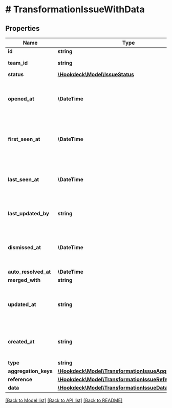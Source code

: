 # # TransformationIssueWithData

## Properties

Name | Type | Description | Notes
------------ | ------------- | ------------- | -------------
**id** | **string** | Issue ID |
**team_id** | **string** | ID of the project |
**status** | [**\Hookdeck\Model\IssueStatus**](IssueStatus.md) |  |
**opened_at** | **\DateTime** | ISO timestamp for when the issue was last opened |
**first_seen_at** | **\DateTime** | ISO timestamp for when the issue was first opened |
**last_seen_at** | **\DateTime** | ISO timestamp for when the issue last occured |
**last_updated_by** | **string** | Deprecated, will always be set to null | [optional]
**dismissed_at** | **\DateTime** | ISO timestamp for when the issue was dismissed | [optional]
**auto_resolved_at** | **\DateTime** |  | [optional]
**merged_with** | **string** |  | [optional]
**updated_at** | **string** | ISO timestamp for when the issue was last updated |
**created_at** | **string** | ISO timestamp for when the issue was created |
**type** | **string** |  |
**aggregation_keys** | [**\Hookdeck\Model\TransformationIssueAggregationKeys**](TransformationIssueAggregationKeys.md) |  |
**reference** | [**\Hookdeck\Model\TransformationIssueReference**](TransformationIssueReference.md) |  |
**data** | [**\Hookdeck\Model\TransformationIssueData**](TransformationIssueData.md) |  | [optional]

[[Back to Model list]](../../README.md#models) [[Back to API list]](../../README.md#endpoints) [[Back to README]](../../README.md)
